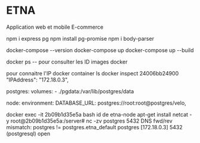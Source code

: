 # ETNA
 Application web et mobile E-commerce

npm i express pg
npm install pg-promise
npm i body-parser

docker-compose --version
docker-compose up
docker-compose up --build

docker ps   -- pour consulter les ID images docker

pour connaitre l'IP
docker container ls
docker inspect 24006bb24900 
"IPAddress": "172.18.0.3",

  postgres:
    volumes:
      - ./pgdata:/var/lib/postgres/data

  node:
    environment:
      DATABASE_URL: postgres://root:root@postgres/velo,


docker exec -it 2b09b1d35e5a bash       id de etna-node
apt-get install netcat -y
root@2b09b1d35e5a:/server# nc -zv postgres 5432
DNS fwd/rev mismatch: postgres != postgres.etna_default
postgres [172.18.0.3] 5432 (postgresql) open